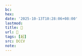 ```yaml
---
bc:
hex:
date: '2025-10-13T10:28:06+08:00'
lastmod:
title: 􁹋
url: 􁹋
tags: [起]
src: DCCV
note:
---
```

